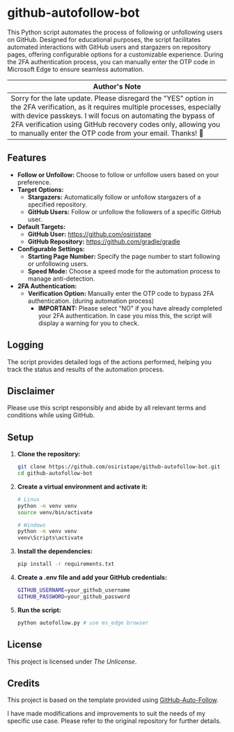 # github-autofollow-bot 

This Python script automates the process of following or unfollowing users on GitHub. Designed for educational purposes, the script facilitates automated interactions with GitHub users and stargazers on repository pages, offering configurable options for a customizable experience. During the 2FA authentication process, you can manually enter the OTP code in Microsoft Edge to ensure seamless automation.

| Author's Note                                                                                                                           |
|---------------------------------------------------------------------------------------------------------------------------------|
| Sorry for the late update. Please disregard the "YES" option in the 2FA verification, as it requires multiple processes, especially with device passkeys. I will focus on automating the bypass of 2FA verification using GitHub recovery codes only, allowing you to manually enter the OTP code from your email. Thanks! 👀 |


## Features

- **Follow or Unfollow:** Choose to follow or unfollow users based on your preference.
- **Target Options:**
  - **Stargazers:** Automatically follow or unfollow stargazers of a specified repository.
  - **GitHub Users:** Follow or unfollow the followers of a specific GitHub user.
- **Default Targets:**
  - **GitHub User:** https://github.com/osiristape
  - **GitHub Repository:** https://github.com/gradle/gradle
- **Configurable Settings:**
  - **Starting Page Number:** Specify the page number to start following or unfollowing users.
  - **Speed Mode:** Choose a speed mode for the automation process to manage anti-detection.
- **2FA Authentication:**
  - **Verification Option:** Manually enter the OTP code to bypass 2FA authentication. (during automation process)
    - **IMPORTANT:** Please select "NO" if you have already completed your 2FA authentication. In case you miss this, the script will display a warning for you to check.


## Logging

The script provides detailed logs of the actions performed, helping you track the status and results of the automation process.

## Disclaimer

Please use this script responsibly and abide by all relevant terms and conditions while using GitHub.

## Setup

1. **Clone the repository:** 
   ```sh
   git clone https://github.com/osiristape/github-autofollow-bot.git
   cd github-autofollow-bot
   ```
   
2. **Create a virtual environment and activate it:**
   ```sh
   # Linux
   python -m venv venv
   source venv/bin/activate 
   ```
   ```sh
   # Windows
   python -m venv venv
   venv\Scripts\activate
   ```
   
   
3. **Install the dependencies:**
   ```sh
   pip install -r requirements.txt
   ```
   
4. **Create a .env file and add your GitHub credentials:**
   ```sh
   GITHUB_USERNAME=your_github_username
   GITHUB_PASSWORD=your_github_password
   ```
   
5. **Run the script:**
   ```sh
   python autofollow.py # use ms_edge browser 
   ```

## License

This project is licensed under *The Unlicense*.

## Credits
This project is based on the template provided using [GitHub-Auto-Follow](https://github.com/ZigaoWang/github-auto-follow/blob/master/main.py).

I have made modifications and improvements to suit the needs of my specific use case. Please refer to the original repository for further details.


